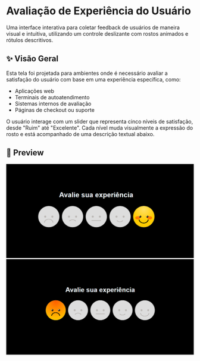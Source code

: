 # Avaliação de Experiência do Usuário

Uma interface interativa para coletar feedback de usuários de maneira visual e intuitiva, utilizando um controle deslizante com rostos animados e rótulos descritivos.

## ✨ Visão Geral

Esta tela foi projetada para ambientes onde é necessário avaliar a satisfação do usuário com base em uma experiência específica, como:
- Aplicações web
- Terminais de autoatendimento
- Sistemas internos de avaliação
- Páginas de checkout ou suporte

O usuário interage com um slider que representa cinco níveis de satisfação, desde "Ruim" até "Excelente". Cada nível muda visualmente a expressão do rosto e está acompanhado de uma descrição textual abaixo.


## 📸 Preview

![Preview da Interface](/assets/Tela_2.png)
![Preview da Interface](/assets/Tela_1.png)
